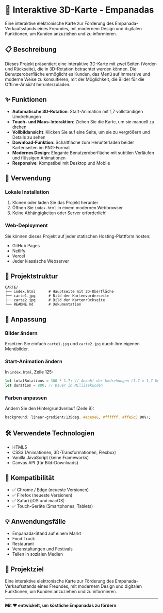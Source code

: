 # 📱 Interaktive 3D-Karte - Empanadas

Eine interaktive elektronische Karte zur Förderung des Empanada-Verkaufsstands eines Freundes, mit modernem Design und digitalen Funktionen, um Kunden anzuziehen und zu informieren.

## 📋 Beschreibung

Dieses Projekt präsentiert eine interaktive 3D-Karte mit zwei Seiten (Vorder- und Rückseite), die in 3D-Rotation betrachtet werden können. Die Benutzeroberfläche ermöglicht es Kunden, das Menü auf immersive und moderne Weise zu konsultieren, mit der Möglichkeit, die Bilder für die Offline-Ansicht herunterzuladen.

## ✨ Funktionen

- **Automatische 3D-Rotation**: Start-Animation mit 1,7 vollständigen Umdrehungen
- **Touch- und Maus-Interaktion**: Ziehen Sie die Karte, um sie manuell zu drehen
- **Vollbildansicht**: Klicken Sie auf eine Seite, um sie zu vergrößern und Details zu sehen
- **Download-Funktion**: Schaltfläche zum Herunterladen beider Kartenseiten im PNG-Format
- **Modernes Design**: Elegante Benutzeroberfläche mit subtilen Verläufen und flüssigen Animationen
- **Responsive**: Kompatibel mit Desktop und Mobile

## 🚀 Verwendung

### Lokale Installation

1. Klonen oder laden Sie das Projekt herunter
2. Öffnen Sie `index.html` in einem modernen Webbrowser
3. Keine Abhängigkeiten oder Server erforderlich!

### Web-Deployment

Sie können dieses Projekt auf jeder statischen Hosting-Plattform hosten:
- GitHub Pages
- Netlify
- Vercel
- Jeder klassische Webserver

## 📁 Projektstruktur

```
CARTE/
├── index.html      # Hauptseite mit 3D-Oberfläche
├── carte1.jpg      # Bild der Kartenvorderseite
├── carte2.jpg      # Bild der Kartenrückseite
└── README.md       # Dokumentation
```

## 🎨 Anpassung

### Bilder ändern

Ersetzen Sie einfach `carte1.jpg` und `carte2.jpg` durch Ihre eigenen Menübilder.

### Start-Animation ändern

In `index.html`, Zeile 125:
```javascript
let totalRotations = 360 * 1.7; // Anzahl der Umdrehungen (1.7 = 1,7 Umdrehungen)
let duration = 800; // Dauer in Millisekunden
```

### Farben anpassen

Ändern Sie den Hintergrundverlauf (Zeile 9):
```css
background: linear-gradient(135deg, #ece9e6, #ffffff, #ffe5c5 80%);
```

## 🛠️ Verwendete Technologien

- HTML5
- CSS3 (Animationen, 3D-Transformationen, Flexbox)
- Vanilla JavaScript (keine Frameworks)
- Canvas API (für Bild-Downloads)

## 📱 Kompatibilität

- ✅ Chrome / Edge (neueste Versionen)
- ✅ Firefox (neueste Versionen)
- ✅ Safari (iOS und macOS)
- ✅ Touch-Geräte (Smartphones, Tablets)

## 💡 Anwendungsfälle

- Empanada-Stand auf einem Markt
- Food Truck
- Restaurant
- Veranstaltungen und Festivals
- Teilen in sozialen Medien

## 🎯 Projektziel

Eine interaktive elektronische Karte zur Förderung des Empanada-Verkaufsstands eines Freundes, mit modernem Design und digitalen Funktionen, um Kunden anzuziehen und zu informieren.

---

**Mit ❤️ entwickelt, um köstliche Empanadas zu fördern**
